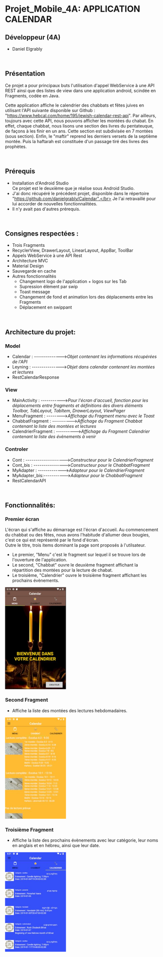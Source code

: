 # Projet_Mobile_4A: APPLICATION CALENDAR

## Développeur (4A)

- Daniel Elgrably


&nbsp;

## Présentation

Ce projet a pour principaux buts l'utilisation d'appel WebService à une API REST ainsi que des listes de view dans une application android, scindée en Fragments, codée en Java.

Cette application affiche le calendrier des chabbats et fêtes juives en utilisant l'API suivante disponible sur Github : "https://www.hebcal.com/home/195/jewish-calendar-rest-api". Par ailleurs, toujours avec cette API, nous pouvons afficher les montées du chabat. En effet, chaque chabbat, nous lisons une section des livres du pentateuque, de façons à les finir en un ans. Cette section est subdivisée en 7 montées (sous section). Enfin, le "maftir" reprend les derniers versets de la septième montée. Puis la haftarah est constituée d'un passage tiré des livres des prophètes. 


&nbsp;

## Prérequis

- Installation d'Android Studio</br>
Ce projet est le deuxième que je réalise sous Android Studio. 
- J'ai donc récupéré le précédent projet, disponible dans le répertoire "https://github.com/danielgrably/Calendar".</br>
Je l'ai retravaillé pour lui accorder de nouvelles fonctionnalitées.
- Il n'y avait pas d'autres prérequis.


&nbsp;

## Consignes respectées : 

- Trois Fragments
- RecyclerView, DrawerLayout, LinearLayout, AppBar, ToolBar 
- Appels WebService à une API Rest
- Architecture MVC
- Material Design
- Sauvegarde en cache
- Autres fonctionnalités 
  - Changement logo de l'application + logos sur les Tab 
  - Supression élèment par swip
  - Toast message
  - Changement de fond et animation lors des déplacements entre les Fragments
  - Déplacement en swippant


&nbsp;

## Architecture du projet:

### Model
* Calendar : -------------->*Objet contenant les informations récupérées de l'API*
* Leyning : --------------->*Objet dans calendar contenant les montées et lectures*
* RestCalendarResponse

### View
* MainActivity : ----------->*Pour l'écran d'accueil, fonction pour les déplacements entre fragments et définitions des divers éléments Toolbar, TabLayout, TabItem, DrawerLayout, ViewPager*
* MenuFragment : -------->*Affichage du Fragment menu avec le Toast* 
* ChabbatFragment : ---------->*Affichage du Fragment Chabbat contenant la liste des montées et lectures*
* CalendrierFragment : ---------->*Affichage du Fragment Calendrier contenant la liste des évènements à venir*

### Controler
* Cont : -------------------->*Constructeur pour le CalendrierFragment*
* Cont_bis : ---------------->*Constructeur pour le ChabbatFragment*
* MyAdapter : ------------->*Adapteur pour le CalendrierFragment*
* MyAdapter_bis:----------->*Adapteur pour le ChabbatFragment*
* RestCalendarAPI

&nbsp;

## Fonctionnalités: 

### Premier écran 

L'écran qui s'affiche au démarrage est l'écran d'accueil. Au commencement du chabbat ou des fêtes, nous avons l'habitude d'allumer deux bougies, c'est ce qui est représenté par le fond d'écran.</br>
Outre le titre, trois items dominant la page sont proposés à l'utilsateur.
- Le premier, "Menu" c'est le fragment sur lequel il se trouve lors de l'ouverture de l'application. 
- Le second, "Chabbat" ouvre le deuxième fragment affichant la répartition des montées pour la lecture de chabat.
- Le troisième, "Calendrier" ouvre le troisième fragment affichant les prochains évènements.


<img src="img_readme/Frag_Menu.JPG" width="200" alt="Frag_Menu">

### Second Fragment

- Affiche la liste des montées des lectures hebdomadaires.

<img src="img_readme/Frag_Chabbat.JPG" width="200" alt="Frag_Chabbat">   

### Troisième Fragment

- Affiche la liste des prochains évènements avec leur catégorie, leur noms en anglais et en hébreu, ainsi que leur date.

<img src="img_readme/Frag_Calendrier.JPG" width="200" alt="Frag_Calendrier">  


